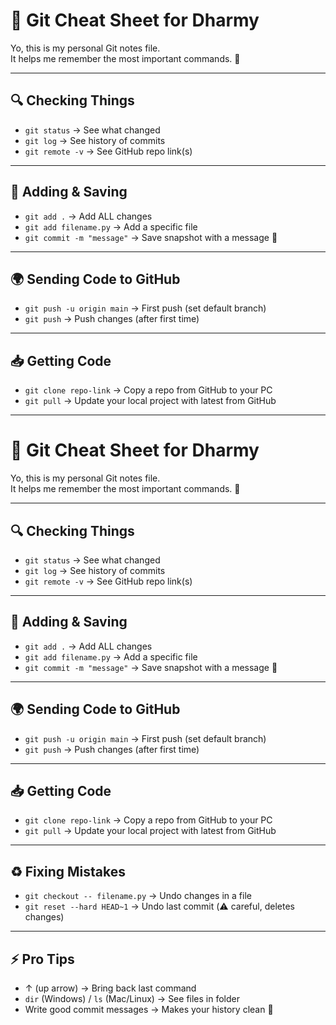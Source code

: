 # 📝 Git Cheat Sheet for Dharmy

Yo, this is my personal Git notes file.  
It helps me remember the most important commands. 🚀  

---

## 🔍 Checking Things
- `git status` → See what changed  
- `git log` → See history of commits  
- `git remote -v` → See GitHub repo link(s)  

---

## 📂 Adding & Saving
- `git add .` → Add ALL changes  
- `git add filename.py` → Add a specific file  
- `git commit -m "message"` → Save snapshot with a message 📝  

---

## 🌍 Sending Code to GitHub
- `git push -u origin main` → First push (set default branch)  
- `git push` → Push changes (after first time)  

---

## 📥 Getting Code
- `git clone repo-link` → Copy a repo from GitHub to your PC  
- `git pull` → Update your local project with latest from GitHub  

---

# 📝 Git Cheat Sheet for Dharmy

Yo, this is my personal Git notes file.  
It helps me remember the most important commands. 🚀  

---

## 🔍 Checking Things
- `git status` → See what changed  
- `git log` → See history of commits  
- `git remote -v` → See GitHub repo link(s)  

---

## 📂 Adding & Saving
- `git add .` → Add ALL changes  
- `git add filename.py` → Add a specific file  
- `git commit -m "message"` → Save snapshot with a message 📝  

---

## 🌍 Sending Code to GitHub
- `git push -u origin main` → First push (set default branch)  
- `git push` → Push changes (after first time)  

---

## 📥 Getting Code
- `git clone repo-link` → Copy a repo from GitHub to your PC  
- `git pull` → Update your local project with latest from GitHub  

---

## ♻️ Fixing Mistakes
- `git checkout -- filename.py` → Undo changes in a file  
- `git reset --hard HEAD~1` → Undo last commit (⚠️ careful, deletes changes)  

---

## ⚡ Pro Tips
- ↑ (up arrow) → Bring back last command  
- `dir` (Windows) / `ls` (Mac/Linux) → See files in folder  
- Write good commit messages → Makes your history clean 🧹  
